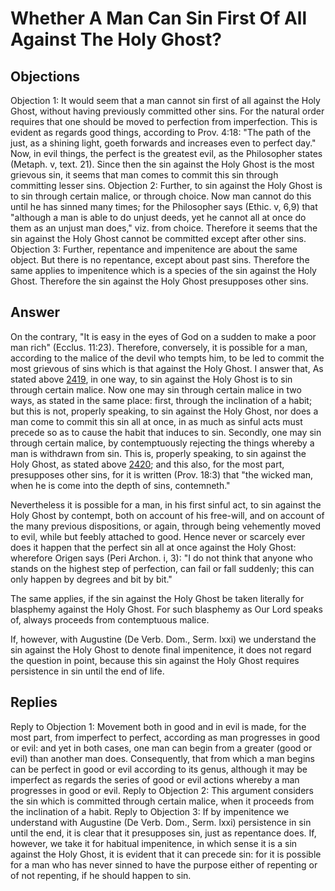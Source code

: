 # Whether A Man Can Sin First Of All Against The Holy Ghost?
## Objections
Objection 1: It would seem that a man cannot sin first of all against the Holy Ghost, without having previously committed other sins. For the natural order requires that one should be moved to perfection from imperfection. This is evident as regards good things, according to Prov. 4:18: "The path of the just, as a shining light, goeth forwards and increases even to perfect day." Now, in evil things, the perfect is the greatest evil, as the Philosopher states (Metaph. v, text. 21). Since then the sin against the Holy Ghost is the most grievous sin, it seems that man comes to commit this sin through committing lesser sins.
Objection 2: Further, to sin against the Holy Ghost is to sin through certain malice, or through choice. Now man cannot do this until he has sinned many times; for the Philosopher says (Ethic. v, 6,9) that "although a man is able to do unjust deeds, yet he cannot all at once do them as an unjust man does," viz. from choice. Therefore it seems that the sin against the Holy Ghost cannot be committed except after other sins.
Objection 3: Further, repentance and impenitence are about the same object. But there is no repentance, except about past sins. Therefore the same applies to impenitence which is a species of the sin against the Holy Ghost. Therefore the sin against the Holy Ghost presupposes other sins.
## Answer
On the contrary, "It is easy in the eyes of God on a sudden to make a poor man rich" (Ecclus. 11:23). Therefore, conversely, it is possible for a man, according to the malice of the devil who tempts him, to be led to commit the most grievous of sins which is that against the Holy Ghost.
I answer that, As stated above [2419](A[1]), in one way, to sin against the Holy Ghost is to sin through certain malice. Now one may sin through certain malice in two ways, as stated in the same place: first, through the inclination of a habit; but this is not, properly speaking, to sin against the Holy Ghost, nor does a man come to commit this sin all at once, in as much as sinful acts must precede so as to cause the habit that induces to sin. Secondly, one may sin through certain malice, by contemptuously rejecting the things whereby a man is withdrawn from sin. This is, properly speaking, to sin against the Holy Ghost, as stated above [2420](A[1]); and this also, for the most part, presupposes other sins, for it is written (Prov. 18:3) that "the wicked man, when he is come into the depth of sins, contemneth."

Nevertheless it is possible for a man, in his first sinful act, to sin against the Holy Ghost by contempt, both on account of his free-will, and on account of the many previous dispositions, or again, through being vehemently moved to evil, while but feebly attached to good. Hence never or scarcely ever does it happen that the perfect sin all at once against the Holy Ghost: wherefore Origen says (Peri Archon. i, 3): "I do not think that anyone who stands on the highest step of perfection, can fail or fall suddenly; this can only happen by degrees and bit by bit."

The same applies, if the sin against the Holy Ghost be taken literally for blasphemy against the Holy Ghost. For such blasphemy as Our Lord speaks of, always proceeds from contemptuous malice.

If, however, with Augustine (De Verb. Dom., Serm. lxxi) we understand the sin against the Holy Ghost to denote final impenitence, it does not regard the question in point, because this sin against the Holy Ghost requires persistence in sin until the end of life.
## Replies
Reply to Objection 1: Movement both in good and in evil is made, for the most part, from imperfect to perfect, according as man progresses in good or evil: and yet in both cases, one man can begin from a greater (good or evil) than another man does. Consequently, that from which a man begins can be perfect in good or evil according to its genus, although it may be imperfect as regards the series of good or evil actions whereby a man progresses in good or evil.
Reply to Objection 2: This argument considers the sin which is committed through certain malice, when it proceeds from the inclination of a habit.
Reply to Objection 3: If by impenitence we understand with Augustine (De Verb. Dom., Serm. lxxi) persistence in sin until the end, it is clear that it presupposes sin, just as repentance does. If, however, we take it for habitual impenitence, in which sense it is a sin against the Holy Ghost, it is evident that it can precede sin: for it is possible for a man who has never sinned to have the purpose either of repenting or of not repenting, if he should happen to sin.